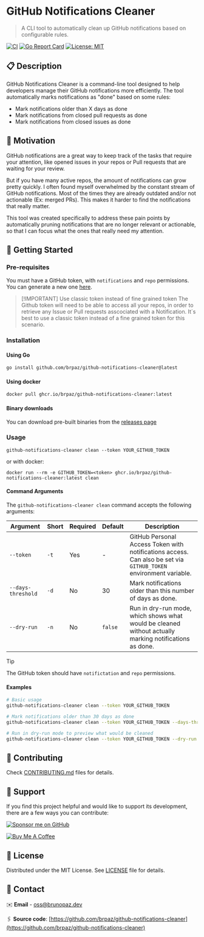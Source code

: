 # GitHub Notifications Cleaner

> A CLI tool to automatically clean up GitHub notifications based on configurable rules.

[![CI](https://img.shields.io/github/actions/workflow/status/brpaz/github-notifications-cleaner/ci.yml?style=for-the-badge)](https://github.com/brpaz/github-notifications-cleaner/actions/workflows/ci.yml)
[![Go Report Card](https://goreportcard.com/badge/github.com/brpaz/github-notifications-cleaner?style=for-the-badge)](https://goreportcard.com/report/github.com/brpaz/github-notifications-cleaner)
[![License: MIT](https://img.shields.io/badge/License-MIT-yellow.svg?style=for-the-badge)](https://opensource.org/licenses/MIT)

## 📋 Description

GitHub Notifications Cleaner is a command-line tool designed to help developers manage their GitHub notifications more efficiently. The tool automatically marks notifications as "done" based on some rules:

- Mark notifications older than X days as done
- Mark notifications from closed pull requests as done
- Mark notifications from closed issues as done

## 🎯 Motivation

GitHub notifications are a great way to keep track of the tasks that require your attention, like opened issues in your repos or Pull requests that are waiting for your review.

But if you have many active repos, the amount of notifications can grow pretty quickly. I often found myself overwhelmed by the constant stream of GitHub notifications. Most of the times they are already outdated and/or not actionable (Ex: merged PRs). This makes it harder to find the notifications that really matter.

This tool was created specifically to address these pain points by automatically pruning notifications that are no longer relevant or actionable, so that I can focus what the ones that really need my attention.


## 🚀 Getting Started

### Pre-requisites

You must have a GitHub token, with `notifications` and `repo` permissions. You can generate a new one [here](https://github.com/settings/tokens/new).

> [!IMPORTANT] Use classic token instead of fine grained token
> The Github token will need to be able to access all your repos, in order to retrieve any Issue or Pull requests asscociated with a Notification. It´s best to use a classic token instead of a fine grained token for this scenario.

### Installation

#### Using Go

```bash
go install github.com/brpaz/github-notifications-cleaner@latest
```

#### Using docker

```bash
docker pull ghcr.io/brpaz/github-notifications-cleaner:latest
```

#### Binary downloads

You can download pre-built binaries from the [releases page](https://github.com/brpaz/github-notifications-cleaner/releases)

### Usage

```shell
github-notifications-cleaner clean --token YOUR_GITHUB_TOKEN
```

or with docker:

```shell
docker run --rm -e GITHUB_TOKEN=<token> ghcr.io/brpaz/github-notifications-cleaner:latest clean
```

#### Command Arguments

The `github-notifications-cleaner clean` command accepts the following arguments:

| Argument           | Short | Required | Default | Description                                                                                                      |
| ------------------ | ----- | -------- | ------- | ---------------------------------------------------------------------------------------------------------------- |
| `--token`          | `-t`  | Yes      | -       | GitHub Personal Access Token with notifications access. Can also be set via `GITHUB_TOKEN` environment variable. |
| `--days-threshold` | `-d`  | No       | 30      | Mark notifications older than this number of days as done.                                                       |
| `--dry-run`        | `-n`  | No       | `false` | Run in dry-run mode, which shows what would be cleaned without actually marking notifications as done.           |

> [!TIP]
> The GitHub token should have `notifictation` and `repo` permissions.

#### Examples

```bash
# Basic usage
github-notifications-cleaner clean --token YOUR_GITHUB_TOKEN

# Mark notifications older than 30 days as done
github-notifications-cleaner clean --token YOUR_GITHUB_TOKEN --days-threshold 30

# Run in dry-run mode to preview what would be cleaned
github-notifications-cleaner clean --token YOUR_GITHUB_TOKEN --dry-run
```

## 🤝 Contributing

Check [CONTRIBUTING.md](CONTRIBUTING.md) files for details.

## 🫶 Support

If you find this project helpful and would like to support its development, there are a few ways you can contribute:

[![Sponsor me on GitHub](https://img.shields.io/badge/Sponsor-%E2%9D%A4-%23db61a2.svg?&logo=github&logoColor=red&&style=for-the-badge&labelColor=white)](https://github.com/sponsors/brpaz)

<a href="https://www.buymeacoffee.com/Z1Bu6asGV" target="_blank"><img src="https://www.buymeacoffee.com/assets/img/custom_images/orange_img.png" alt="Buy Me A Coffee" style="height: auto !important;width: auto !important;" ></a>


## 📃 License

Distributed under the MIT License. See [LICENSE](LICENSE) file for details.

## 📩 Contact

✉️ **Email** - [oss@brunopaz.dev](oss@brunopaz.dev)

🖇️ **Source code**: [https://github.com/brpaz/github-notifications-cleaner](https://github.com/brpaz/github-notifications-cleaner)




